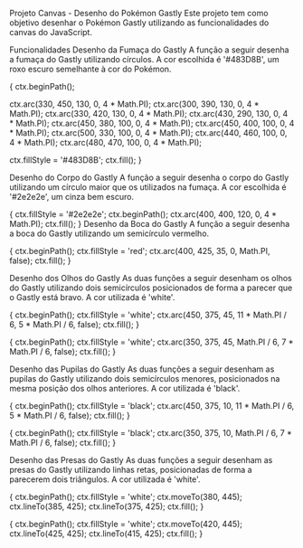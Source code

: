 Projeto Canvas - Desenho do Pokémon Gastly
Este projeto tem como objetivo desenhar o Pokémon Gastly utilizando as funcionalidades do canvas do JavaScript.

Funcionalidades
Desenho da Fumaça do Gastly
A função a seguir desenha a fumaça do Gastly utilizando círculos. A cor escolhida é '#483D8B', um roxo escuro semelhante à cor do Pokémon.


{
  ctx.beginPath();

  ctx.arc(330, 450, 130, 0, 4 * Math.PI);
  ctx.arc(300, 390, 130, 0, 4 * Math.PI);
  ctx.arc(330, 420, 130, 0, 4 * Math.PI);
  ctx.arc(430, 290, 130, 0, 4 * Math.PI);
  ctx.arc(450, 380, 100, 0, 4 * Math.PI);
  ctx.arc(450, 400, 100, 0, 4 * Math.PI);
  ctx.arc(500, 330, 100, 0, 4 * Math.PI);
  ctx.arc(440, 460, 100, 0, 4 * Math.PI);
  ctx.arc(480, 470, 100, 0, 4 * Math.PI);

  ctx.fillStyle = '#483D8B';
  ctx.fill();
}


Desenho do Corpo do Gastly
A função a seguir desenha o corpo do Gastly utilizando um círculo maior que os utilizados na fumaça. A cor escolhida é '#2e2e2e', um cinza bem escuro.


{
  ctx.fillStyle = '#2e2e2e';
  ctx.beginPath();
  ctx.arc(400, 400, 120, 0, 4 * Math.PI);
  ctx.fill();
}
Desenho da Boca do Gastly
A função a seguir desenha a boca do Gastly utilizando um semicírculo vermelho.

{
  ctx.beginPath();
  ctx.fillStyle = 'red';
  ctx.arc(400, 425, 35, 0, Math.PI, false);
  ctx.fill();
}


Desenho dos Olhos do Gastly
As duas funções a seguir desenham os olhos do Gastly utilizando dois semicírculos posicionados de forma a parecer que o Gastly está bravo. A cor utilizada é 'white'.


{
  ctx.beginPath();
  ctx.fillStyle = 'white';
  ctx.arc(450, 375, 45, 11 * Math.PI / 6, 5 * Math.PI / 6, false);
  ctx.fill();
}

{
  ctx.beginPath();
  ctx.fillStyle = 'white';
  ctx.arc(350, 375, 45, Math.PI / 6, 7 * Math.PI / 6, false);
  ctx.fill();
}


Desenho das Pupilas do Gastly
As duas funções a seguir desenham as pupilas do Gastly utilizando dois semicírculos menores, posicionados na mesma posição dos olhos anteriores. A cor utilizada é 'black'.


{
  ctx.beginPath();
  ctx.fillStyle = 'black';
  ctx.arc(450, 375, 10, 11 * Math.PI / 6, 5 * Math.PI / 6, false);
  ctx.fill();
}

{
  ctx.beginPath();
  ctx.fillStyle = 'black';
  ctx.arc(350, 375, 10, Math.PI / 6, 7 * Math.PI / 6, false);
  ctx.fill();
}


Desenho das Presas do Gastly
As duas funções a seguir desenham as presas do Gastly utilizando linhas retas, posicionadas de forma a parecerem dois triângulos. A cor utilizada é 'white'.


{
  ctx.beginPath();
  ctx.fillStyle = 'white';
  ctx.moveTo(380, 445);
  ctx.lineTo(385, 425);
  ctx.lineTo(375, 425);
  ctx.fill();
}

{
  ctx.beginPath();
  ctx.fillStyle = 'white';
  ctx.moveTo(420, 445);
  ctx.lineTo(425, 425);
  ctx.lineTo(415, 425);
  ctx.fill();
}
